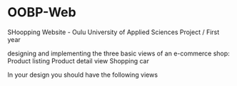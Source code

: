 # OOBP-Web
SHoopping Website - Oulu University of Applied Sciences Project / First year

designing and implementing the three basic views of an e-commerce shop:
Product listing
Product detail view
Shopping car


In your design you should have the following views
